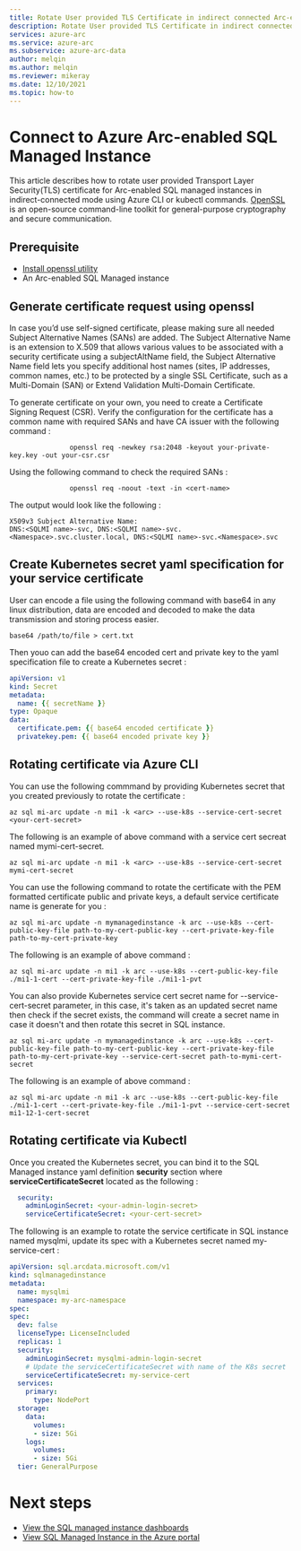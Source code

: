 ```yaml
---
title: Rotate User provided TLS Certificate in indirect connected Arc-enabled SQL Managed instances
description: Rotate User provided TLS Certificate in indirect connected Arc-enabled SQL MI
services: azure-arc
ms.service: azure-arc
ms.subservice: azure-arc-data
author: melqin
ms.author: melqin
ms.reviewer: mikeray
ms.date: 12/10/2021
ms.topic: how-to
---
```

# Connect to Azure Arc-enabled SQL Managed Instance

This article describes how to rotate user provided Transport Layer Security(TLS) certificate for Arc-enabled SQL managed instances in indirect-connected mode using Azure CLI or kubectl commands.  [OpenSSL](https://www.openssl.org/) is an  open-source command-line toolkit for general-purpose cryptography and secure communication.

## Prerequisite 

* [Install openssl utility ](https://www.openssl.org/source/) 
* An Arc-enabled SQL Managed instance

## Generate certificate request using openssl 

In case you’d use self-signed certificate, please making sure all needed Subject Alternative Names (SANs) are added. The Subject Alternative Name is an extension to X.509 that allows various values to be associated with a security certificate using a subjectAltName field, the Subject Alternative Name field lets you specify additional host names (sites, IP addresses, common names, etc.) to be protected by a single SSL Certificate, such as a Multi-Domain (SAN) or Extend Validation Multi-Domain Certificate.

To generate certificate on your own, you need to create a Certificate Signing Request (CSR). Verify the configuration for the certificate has a common name with required SANs and have CA issuer with the following command :    

```console
               openssl req -newkey rsa:2048 -keyout your-private-key.key -out your-csr.csr
```

Using the following command to check the required SANs :
```console
               openssl req -noout -text -in <cert-name>
```
The output would look like the following : 

```console
X509v3 Subject Alternative Name:
DNS:<SQLMI name>-svc, DNS:<SQLMI name>-svc.<Namespace>.svc.cluster.local, DNS:<SQLMI name>-svc.<Namespace>.svc
```

## Create Kubernetes secret yaml specification for your service certificate

User can encode a file using the following command with base64 in any linux distribution, data are encoded and decoded to make the data transmission and storing process easier. 

```console
base64 /path/to/file > cert.txt 
```

Then youo can add the base64 encoded cert and private key to the yaml specification file to create a Kubernetes secret :

```yaml
apiVersion: v1
kind: Secret
metadata:
  name: {{ secretName }}
type: Opaque
data:
  certificate.pem: {{ base64 encoded certificate }}
  privatekey.pem: {{ base64 encoded private key }}
```

## Rotating certificate via Azure CLI

You can use the following commmand by providing Kubernetes secret that you created previously to rotate the certificate : 

```console
az sql mi-arc update -n mi1 -k <arc> --use-k8s --service-cert-secret <your-cert-secret>
```

The following is an example of above command with a service cert secreat named mymi-cert-secret.
```console
az sql mi-arc update -n mi1 -k <arc> --use-k8s --service-cert-secret mymi-cert-secret
```

You can use the following command to rotate the certificate with the PEM formatted certificate public and private keys, a default service certificate name is generate for you : 

```console
az sql mi-arc update -n mymanagedinstance -k arc --use-k8s --cert-public-key-file path-to-my-cert-public-key --cert-private-key-file path-to-my-cert-private-key 
```

The following is an example of above command :
```console
az sql mi-arc update -n mi1 -k arc --use-k8s --cert-public-key-file ./mi1-1-cert --cert-private-key-file ./mi1-1-pvt
```

You can also provide Kubernetes service cert secret name for --service-cert-secret parameter, in this case, it's taken as an updated secret name then check if the secret exists, the command will create a secret name in case it doesn't and then rotate this secret in SQL instance.

```console
az sql mi-arc update -n mymanagedinstance -k arc --use-k8s --cert-public-key-file path-to-my-cert-public-key --cert-private-key-file path-to-my-cert-private-key --service-cert-secret path-to-mymi-cert-secret
```

The following is an example of above command :
```console
az sql mi-arc update -n mi1 -k arc --use-k8s --cert-public-key-file ./mi1-1-cert --cert-private-key-file ./mi1-1-pvt --service-cert-secret mi1-12-1-cert-secret
```

## Rotating certificate via Kubectl

Once you created the Kubernetes secret, you can bind it to the SQL Managed instance yaml definition **security** section where **serviceCertificateSecret** located as the following : 

```yaml
  security:
    adminLoginSecret: <your-admin-login-secret>
    serviceCertificateSecret: <your-cert-secret>
```
The following is an example to rotate the service certificate in SQL instance named mysqlmi, update its spec with a Kubernetes secret named my-service-cert :

```yaml
apiVersion: sql.arcdata.microsoft.com/v1
kind: sqlmanagedinstance
metadata:
  name: mysqlmi
  namespace: my-arc-namespace
spec:
spec:
  dev: false
  licenseType: LicenseIncluded
  replicas: 1
  security:
    adminLoginSecret: mysqlmi-admin-login-secret
    # Update the serviceCertificateSecret with name of the K8s secret
    serviceCertificateSecret: my-service-cert
  services:
    primary:
      type: NodePort
  storage:
    data:
      volumes:
      - size: 5Gi
    logs:
      volumes:
      - size: 5Gi
  tier: GeneralPurpose
```


# Next steps
- [View the SQL managed instance dashboards](azure-data-studio-dashboards.md#view-the-sql-managed-instance-dashboards)
- [View SQL Managed Instance in the Azure portal](view-arc-data-services-inventory-in-azure-portal.md)


